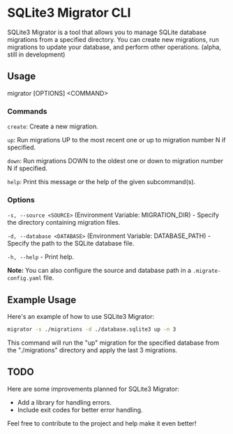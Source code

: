 # SQLite3 Migrator CLI

SQLite3 Migrator is a tool that allows you to manage SQLite database migrations from a specified directory. You can create new migrations, run migrations to update your database, and perform other operations. (alpha, still in development)

## Usage

migrator [OPTIONS] \<COMMAND\>

### Commands

`create`: Create a new migration.

`up`: Run migrations UP to the most recent one or up to migration number N if specified.

`down`: Run migrations DOWN to the oldest one or down to migration number N if specified.

`help`: Print this message or the help of the given subcommand(s).

### Options

`-s, --source <SOURCE>` (Environment Variable: MIGRATION_DIR) - Specify the directory containing migration files.

`-d, --database <DATABASE>` (Environment Variable: DATABASE_PATH) - Specify the path to the SQLite database file.

`-h, --help` - Print help.

**Note:** You can also configure the source and database path in a `.migrate-config.yaml` file.

## Example Usage

Here's an example of how to use SQLite3 Migrator:

```bash
migrator -s ./migrations -d ./database.sqlite3 up -n 3
```

This command will run the "up" migration for the specified database from the "./migrations" directory and apply the last 3 migrations.

## TODO

Here are some improvements planned for SQLite3 Migrator:

-   Add a library for handling errors.
-   Include exit codes for better error handling.

Feel free to contribute to the project and help make it even better!
